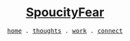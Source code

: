 <p align="center">
  <a href="https://github.com/spoucityfear"><h1 align="center">SpoucityFear</h1></a>
</p>

<p align="center">
  <samp>
    <a href="https://spoucityfear.dev">home</a> .
    <a href="https://spoucityfear.dev/blog">thoughts</a> .
    <a href="https://github.com/spoucityfear?tab=repositories">work</a> .
    <a href="https://linkedin.com/in/spoucityfear">connect</a>
  </samp>
</p>
